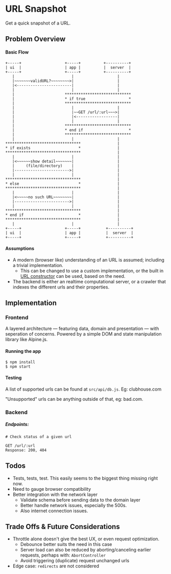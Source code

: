 # URL Snapshot

Get a quick snapshot of a URL.

## Problem Overview

#### Basic Flow
```
+-----+                   +-----+          +----------+
| ui  |                   | app |          |  server  |
+-----+                   +-----+          +----------+
   |                         |                   |
   |~~~~~~~validURL?~~~~~~~~>|                   |
   |<------------------------|                   |
   |                         |                   |
   |                      *****************************
   |                      * if true                   *
   |                      *****************************
   |                         |                   |
   |                         |~~GET /url/:url~~~>|
   |                         |<------------------|
   |                         |                   |
   |                      *****************************
   |                      * end if                    *
   |                      *****************************
   |                         |                   |
*********************************                |
* if exists                     *                |
*********************************                |
   |                         |                   |
   |<~~~~~~show detail~~~~~~~|                   |
   |     (file/directory)    |                   |
   |------------------------>|                   |
   |                         |                   |
*********************************                |
* else                          *                |
*********************************                |
   |                         |                   |
   |<~~~~~no such URL~~~~~~~~|                   |
   |------------------------>|                   |
   |                         |                   |
*********************************                |
* end if                        *                |
*********************************                |
   |                         |                   |
+-----+                   +-----+           +----------+
| ui  |                   | app |           |  server  |
+-----+                   +-----+           +----------+
```

#### Assumptions
- A modern (browser like) understanding of an URL is assumed; including a trivial implementation.
   - This can be changed to use a custom implementation, or the built in [URL constructor](https://developer.mozilla.org/en-US/docs/Web/API/URL) can be used, based on the need.
- The backend is either an realtime computational server, or a crawler that indexes the different urls and their properties.

## Implementation

### Frontend
A layered architecture — featuring data, domain and presentation — with seperation of concerns. Powered by a simple DOM and state manipulation library like Alpine.js.

#### Running the app
```
$ npm install
$ npm start
```

#### Testing
A list of supported urls can be found at `src/api/db.js`.  Eg: clubhouse.com

"Unsupported" urls can be anything outside of that, eg: bad.com.

### Backend

#### 
##### Endpoints:
```
# Check status of a given url

GET /url/:url
Response: 200, 404
```

## Todos
- Tests, tests, test. This easily seems to the biggest thing missing right now.
- Need to gauge browser compatibility
- Better integration with the network layer
   - Validate schema before sending data to the domain layer
   - Better handle network issues, especially the 500s. 
   - Also internet connection issues.

## Trade Offs & Future Considerations
- Throttle alone doesn't give the best UX, or even request optimization.
   - Debounce better suits the need in this case
   - Server load can also be reduced by aborting/canceling earlier requests, perhaps with: `AbortController`
   - Avoid triggering (duplicate) request unchanged urls
- Edge case: `redirects` are not considered 
